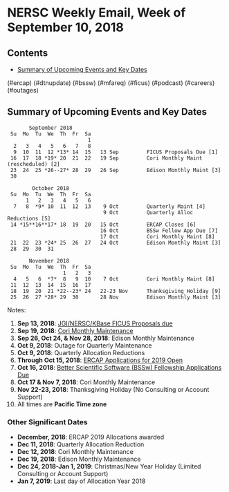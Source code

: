 # NERSC Weekly Email, Week of September 10, 2018 #

## Contents ## 

- [Summary of Upcoming Events and Key Dates](#dates)

(#ercap)
(#dtnupdate)
(#bssw)
(#mfareq)
(#ficus)
(#podcast)
(#careers)
(#outages)

## Summary of Upcoming Events and Key Dates <a name="dates"/> ##

           September 2018   
     Su  Mo  Tu  We  Th  Fr  Sa
                              1 
      2   3   4   5   6   7   8  
      9  10  11  12 *13* 14  15   13 Sep         FICUS Proposals Due [1]
     16  17  18 *19* 20  21  22   19 Sep         Cori Monthly Maint (rescheduled) [2]
     23  24  25 *26--27* 28  29   26 Sep         Edison Monthly Maint [3]
     30          

            October 2018
     Su  Mo  Tu  We  Th  Fr  Sa
          1   2   3   4   5   6
      7   8  *9* 10  11  12  13    9 Oct         Quarterly Maint [4]
                                   9 Oct         Quarterly Alloc Reductions [5]
     14 *15**16**17* 18  19  20   15 Oct         ERCAP Closes [6]
                                  16 Oct         BSSw Fellow App Due [7]
                                  17 Oct         Cori Monthly Maint [8]
     21  22  23 *24* 25  26  27   24 Oct         Edison Monthly Maint [3]
     28  29  30  31

           November 2018   
     Su  Mo  Tu  We  Th  Fr  Sa
                      1   2   3 
      4   5   6  *7*  8   9  10    7 Oct         Cori Monthly Maint [8]
     11  12  13  14  15  16  17 
     18  19  20  21 *22--23* 24   22-23 Nov      Thanksgiving Holiday [9]
     25  26  27 *28* 29  30       28 Nov         Edison Monthly Maint [3] 

Notes:

1. **Sep 13, 2018**: [JGI/NERSC/KBase FICUS Proposals due](#ficus)
2. **Sep 19, 2018**: [Cori Monthly Maintenance](#corimaint)
3. **Sep 26, Oct 24, & Nov 28, 2018**: Edison Monthly Maintenance
4. **Oct 9, 2018**: Outage for Quarterly Maintenance
5. **Oct 9, 2018**: Quarterly Allocation Reductions
6. **Through Oct 15, 2018**: [ERCAP Applications for 2019 Open](#ercap)
7. **Oct 16, 2018**: [Better Scientific Software (BSSw) Fellowship Applications Due](#bssw)
8. **Oct 17 & Nov 7, 2018**: Cori Monthly Maintenance
9. **Nov 22-23, 2018**: Thanksgiving Holiday (No Consulting or Account Support)
10. All times are **Pacific Time zone**


### Other Significant Dates ###
- **December, 2018**: ERCAP 2019 Allocations awarded
- **Dec  11, 2018**: Quarterly Allocation Reduction
- **Dec  12, 2018**: Cori Monthly Maintenance
- **Dec  19, 2018**: Edison Monthly Maintenance
- **Dec 24, 2018-Jan 1, 2019**: Christmas/New Year Holiday (Limited Consulting or Account Support)
- **Jan 7, 2019**: Last day of Allocation Year 2018


